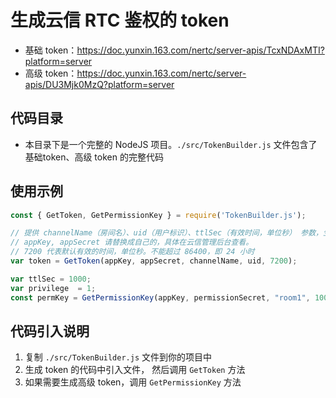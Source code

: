 # 生成云信 RTC 鉴权的 token

* 基础 token：https://doc.yunxin.163.com/nertc/server-apis/TcxNDAxMTI?platform=server
* 高级 token：https://doc.yunxin.163.com/nertc/server-apis/DU3Mjk0MzQ?platform=server


## 代码目录

* 本目录下是一个完整的 NodeJS 项目。`./src/TokenBuilder.js`  文件包含了基础token、高级 token 的完整代码

## 使用示例

```javascript
const { GetToken, GetPermissionKey } = require('TokenBuilder.js');

// 提供 channelName（房间名）、uid（用户标识）、ttlSec（有效时间，单位秒） 参数，生成 token
// appKey, appSecret 请替换成自己的，具体在云信管理后台查看。
// 7200 代表默认有效的时间，单位秒。不能超过 86400，即 24 小时
var token = GetToken(appKey, appSecret, channelName, uid, 7200);

var ttlSec = 1000;
var privilege  = 1;
const permKey = GetPermissionKey(appKey, permissionSecret, "room1", 10000, privilege, ttlSec);
```

## 代码引入说明

1. 复制 `./src/TokenBuilder.js` 文件到你的项目中
2. 生成 token 的代码中引入文件， 然后调用 `GetToken` 方法
3. 如果需要生成高级 token，调用 `GetPermissionKey` 方法

